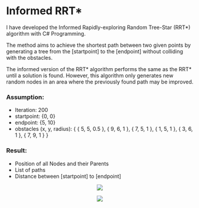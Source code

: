 # Informed RRT*
I have developed the Informed Rapidly-exploring Random Tree-Star (RRT*) algorithm with C# Programming.

The method aims to achieve the shortest path between two given points by generating a tree from the [startpoint] to the [endpoint] without colliding with the obstacles.

The informed version of the RRT* algorithm performs the same as the RRT* until a solution is found. However, this algorithm only generates new random nodes in an area where the previously found path may be improved.


### Assumption:

* Iteration: 200   
* startpoint: {0, 0}
* endpoint: {5, 10}
* obstacles (x, y, radius): {  { 5, 5, 0.5 },
                               { 9, 6, 1 },
                               { 7, 5, 1 },
                               { 1, 5, 1 },
                               { 3, 6, 1 },
                               { 7, 9, 1 }  }                                  
 


### Result:

* Position of all Nodes and their Parents
* List of paths
* Distance between [startpoint] to [endpoint]

<p align="center">
  <img  src="https://user-images.githubusercontent.com/64426415/138770308-f9db802d-dbc3-4161-80bc-5e63c47c71e0.gif">
</p>

<p align="center">
  <img  src="https://user-images.githubusercontent.com/64426415/138839277-12488813-5073-4936-88af-c7ee8eab0182.JPG">
</p>




